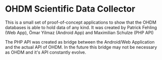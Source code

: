 # OHDM Scientific Data Collector

This is a small set of proof-of-concept applications to show that the OHDM databases is able to hold data of any kind.
It was created by Patrick Fehling (Web App), Ömar Yilmaz (Android App) and Maximilian Schulze (PHP API)  
  
The PHP API was created as bridge between the Android/Web Application and the actual API of OHDM. In the future this bridge may not be necessary as OHDM and it's API constantly evolve.  
